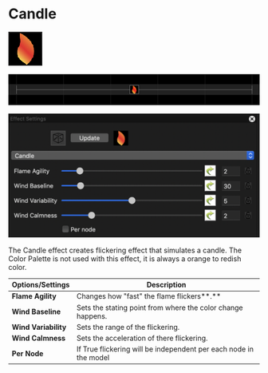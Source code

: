# Candle

![Icon](<../../.gitbook/assets/image (806).png>)

![Sequencer Grid](<../../.gitbook/assets/image (259).png>)

![](<../../.gitbook/assets/image (196) (1).png>)

The Candle effect creates flickering effect that simulates a candle. The Color Palette is not used with this effect, it is always a orange to redish color.

| **Options/Settings** | **Description**                                                   |
| -------------------- | ----------------------------------------------------------------- |
| **Flame Agility**    | Changes how "fast" the flame flickers**.**                        |
| **Wind Baseline**    | Sets the stating point from where the color change happens.       |
| **Wind Variability** | Sets the range of the flickering.                                 |
| **Wind Calmness**    | Sets the acceleration of there flickering.                        |
| **Per Node**         | If True flickering will be independent per each node in the model |
